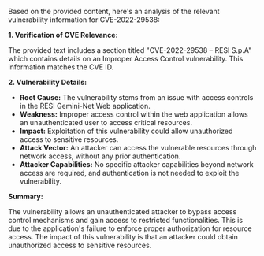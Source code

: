 Based on the provided content, here's an analysis of the relevant vulnerability information for CVE-2022-29538:

**1. Verification of CVE Relevance:**

   The provided text includes a section titled "CVE-2022-29538 – RESI S.p.A" which contains details on an Improper Access Control vulnerability. This information matches the CVE ID.

**2. Vulnerability Details:**

*   **Root Cause:** The vulnerability stems from an issue with access controls in the RESI Gemini-Net Web application.
*   **Weakness:** Improper access control within the web application allows an unauthenticated user to access critical resources.
*   **Impact:** Exploitation of this vulnerability could allow unauthorized access to sensitive resources.
*   **Attack Vector:** An attacker can access the vulnerable resources through network access, without any prior authentication.
*   **Attacker Capabilities:** No specific attacker capabilities beyond network access are required, and authentication is not needed to exploit the vulnerability.

**Summary:**

The vulnerability allows an unauthenticated attacker to bypass access control mechanisms and gain access to restricted functionalities. This is due to the application's failure to enforce proper authorization for resource access. The impact of this vulnerability is that an attacker could obtain unauthorized access to sensitive resources.